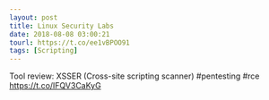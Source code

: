 ```yaml
---
layout: post
title: Linux Security Labs
date: 2018-08-08 03:00:21
tourl: https://t.co/ee1vBPOO91
tags: [Scripting]
---
```

Tool review: XSSER (Cross-site scripting scanner) #pentesting #rce https://t.co/IFQV3CaKyG